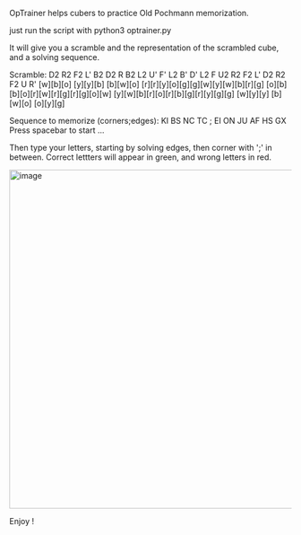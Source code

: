 OpTrainer helps cubers to practice Old Pochmann memorization.

just run the script with python3 optrainer.py

It will give you a scramble and the representation of the scrambled cube, and a solving sequence.

Scramble: D2 R2 F2 L' B2 D2 R B2 L2 U' F' L2 B' D' L2 F U2 R2 F2 L' D2 R2 F2 U R'
         [w][b][o]
         [y][y][b]
         [b][w][o]
[r][r][y][o][g][g][w][y][w][b][r][g]
[o][b][b][o][r][w][r][g][r][g][o][w]
[y][w][b][r][o][r][b][g][r][y][g][g]
         [w][y][y]
         [b][w][o]
         [o][y][g]

Sequence to memorize (corners;edges):
KI BS NC TC ; EI ON JU AF HS GX
Press spacebar to start ...

Then type your letters, starting by solving edges, then corner with ';' in between.
Correct lettters will appear in green, and wrong letters in red.

<img width="604" alt="image" src="https://github.com/remiforest/optrainer/assets/17250931/e5a528df-3430-47fd-8272-c0b1e47f260f">

Enjoy !
